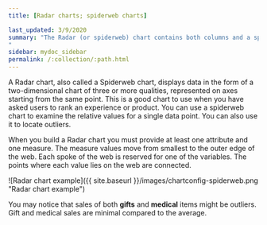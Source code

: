 ```yaml
---
title: [Radar charts; spiderweb charts]

last_updated: 3/9/2020
summary: "The Radar (or spiderweb) chart contains both columns and a special type of line chart.
"
sidebar: mydoc_sidebar
permalink: /:collection/:path.html
---
```

A Radar chart, also called a Spiderweb chart, displays data in the form of a two-dimensional chart of three
or more qualities, represented on axes starting from the same point. This is a
good chart to use when you have asked users to rank an experience
or product. You can use a spiderweb chart to examine the relative values for a
single data point. You can also use it to locate outliers.

When you build a Radar chart you must provide at least one
attribute and one measure. The measure values move from smallest to the outer
edge of the web. Each spoke of the web is reserved for one of the variables. The
points where each value lies on the web are connected.

![Radar chart example]({{ site.baseurl }}/images/chartconfig-spiderweb.png "Radar chart example")

You may notice that sales of both **gifts** and **medical** items might be outliers. Gift and medical sales are minimal compared to the average.

